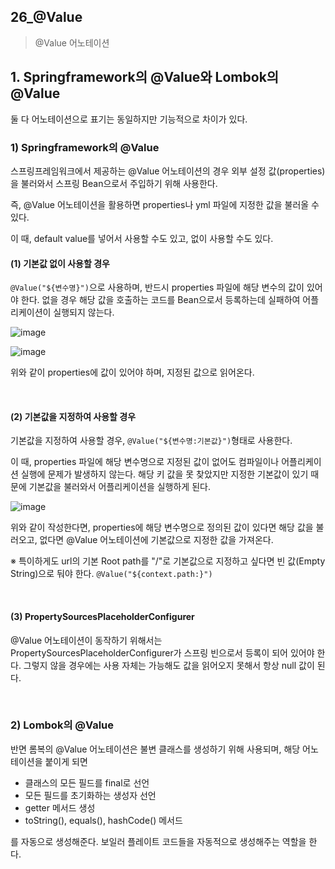 ## 26_@Value

> @Value 어노테이션

## 1. Springframework의 @Value와 Lombok의 @Value

둘 다 어노테이션으로 표기는 동일하지만 기능적으로 차이가 있다.

### 1) Springframework의 @Value

스프링프레임워크에서 제공하는 @Value 어노테이션의 경우 외부 설정 값(properties)을 불러와서 스프링 Bean으로서 주입하기 위해 사용한다.

즉, @Value 어노테이션을 활용하면 properties나 yml 파일에 지정한 값을 불러올 수 있다.

이 때, default value를 넣어서 사용할 수도 있고, 없이 사용할 수도 있다.

#### (1) 기본값 없이 사용할 경우

`@Value("${변수명}")`으로 사용하며, 반드시 properties 파일에 해당 변수의 값이 있어야 한다. 없을 경우 해당 값을 호출하는 코드를 Bean으로서 등록하는데 실패하여 어플리케이션이 실행되지 않는다.

![image](https://github.com/user-attachments/assets/c70596a6-a17e-470c-9207-80168c0a69c3)

![image](https://github.com/user-attachments/assets/110e4f2e-6d3e-4e74-8202-b750a433ece3)

위와 같이 properties에 값이 있어야 하며, 지정된 값으로 읽어온다.

<br>

#### (2) 기본값을 지정하여 사용할 경우

기본값을 지정하여 사용할 경우, `@Value("${변수명:기본값}")`형태로 사용한다.

이 때, properties 파일에 해당 변수명으로 지정된 값이 없어도 컴파일이나 어플리케이션 실행에 문제가 발생하지 않는다. 해당 키 값을 못 찾았지만 지정한 기본값이 있기 때문에 기본값을 불러와서 어플리케이션을 실행하게 된다.

![image](https://github.com/user-attachments/assets/5290425d-66a2-4061-a089-1c4bdce69d41)

위와 같이 작성한다면, properties에 해당 변수명으로 정의된 값이 있다면 해당 값을 불러오고, 없다면 @Value 어노테이션에 기본값으로 지정한 값을 가져온다.

※ 특이하게도 url의 기본 Root path를 "/"로 기본값으로 지정하고 싶다면 빈 값(Empty String)으로 둬야 한다. `@Value("${context.path:}")`

<br>

#### (3) PropertySourcesPlaceholderConfigurer

@Value 어노테이션이 동작하기 위해서는 PropertySourcesPlaceholderConfigurer가 스프링 빈으로서 등록이 되어 있어야 한다. 그렇지 않을 경우에는 사용 자체는 가능해도 값을 읽어오지 못해서 항상 null 값이 된다.

<br>

### 2) Lombok의 @Value

반면 롬복의 @Value 어노테이션은 불변 클래스를 생성하기 위해 사용되며, 해당 어노테이션을 붙이게 되면

- 클래스의 모든 필드를 final로 선언
- 모든 필드를 초기화하는 생성자 선언
- getter 메서드 생성
- toString(), equals(), hashCode() 메서드

를 자동으로 생성해준다. 보일러 플레이트 코드들을 자동적으로 생성해주는 역할을 한다.